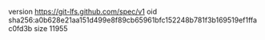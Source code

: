 version https://git-lfs.github.com/spec/v1
oid sha256:a0b628e21aa151d499e8f89cb65961bfc152248b781f3b169519ef1ffac0fd3b
size 11955
